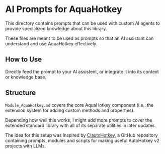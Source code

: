 # AI Prompts for AquaHotkey

This directory contains prompts that can be used with custom AI agents to provide
specialized knowledge about this library.

These files are meant to be used as prompts so that an AI assistant can
understand and use AquaHotkey effectively.

## How to Use

Directly feed the prompt to your AI assistent, or integrate it into its
context or knowledge base.

## Structure

`Module_AquaHotkey.md` covers the core AquaHotkey component (i.e.: the extension
system for adding custom methods and properties).

Depending how well this works, I might add more prompts to cover the extended
standard library with all of its separate utilities in later updates.

The idea for this setup was inspired by [ClautoHotkey](https://github.com/TrueCrimeAudit/ClautoHotkey),
a GitHub repository containing prompts, modules and scripts for making useful
AutoHotkey v2 projects with LLMs.
